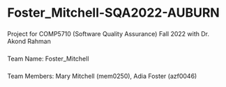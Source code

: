 # Foster_Mitchell-SQA2022-AUBURN
###
Project for COMP5710 (Software Quality Assurance) Fall 2022 with Dr. Akond Rahman
###
Team Name: Foster_Mitchell
###
Team Members: Mary Mitchell (mem0250), Adia Foster (azf0046)
